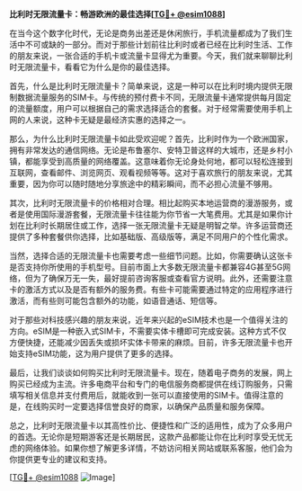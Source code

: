 **比利时无限流量卡：畅游欧洲的最佳选择[[TG💪+ @esim1088](https://t.me/s/esim1088)]**

在当今这个数字化时代，无论是商务出差还是休闲旅行，手机流量都成为了我们生活中不可或缺的一部分。而对于那些计划前往比利时或者已经在比利时生活、工作的朋友来说，一张合适的手机卡或流量卡显得尤为重要。今天，我们就来聊聊比利时无限流量卡，看看它为什么是你的最佳选择。

首先，什么是比利时无限流量卡？简单来说，这是一种可以在比利时境内提供无限制数据流量服务的SIM卡。与传统的预付费卡不同，无限流量卡通常提供每月固定的流量额度，用户可以根据自己的需求选择适合的套餐。对于经常需要使用手机上网的人来说，这种卡无疑是最经济实惠的选择之一。

那么，为什么比利时无限流量卡如此受欢迎呢？首先，比利时作为一个欧洲国家，拥有非常发达的通信网络。无论是布鲁塞尔、安特卫普这样的大城市，还是乡村小镇，都能享受到高质量的网络覆盖。这意味着你无论身处何地，都可以轻松连接到互联网，查看邮件、浏览网页、观看视频等等。这对于喜欢旅行的朋友来说，尤其重要，因为你可以随时随地分享旅途中的精彩瞬间，而不必担心流量不够用。

其次，比利时无限流量卡的价格相对合理。相比起购买本地运营商的漫游服务，或者是使用国际漫游套餐，无限流量卡往往能为你节省一大笔费用。尤其是如果你计划在比利时长期居住或工作，选择一张无限流量卡无疑是明智之举。许多运营商还提供了多种套餐供你选择，比如基础版、高级版等，满足不同用户的个性化需求。

当然，选择合适的无限流量卡也需要考虑一些细节问题。比如，你需要确认这张卡是否支持你所使用的手机型号。目前市面上大多数无限流量卡都兼容4G甚至5G网络，但为了确保万无一失，最好提前咨询客服或查看官方说明。此外，还需要注意卡的激活方式以及是否有额外的服务费。有些卡可能需要通过特定的应用程序进行激活，而有些则可能包含额外的功能，如语音通话、短信等。

对于那些对科技感兴趣的朋友来说，近年来兴起的eSIM技术也是一个值得关注的方向。eSIM是一种嵌入式SIM卡，不需要实体卡槽即可完成安装。这种方式不仅方便快捷，还能减少因丢失或损坏实体卡带来的麻烦。目前，许多无限流量卡也开始支持eSIM功能，这为用户提供了更多的选择。

最后，让我们谈谈如何购买比利时无限流量卡。现在，随着电子商务的发展，网上购买已经成为主流。许多电商平台和专门的电信服务商都提供在线订购服务，只需填写相关信息并支付费用后，就能收到一张可以直接使用的SIM卡。值得注意的是，在线购买时一定要选择信誉良好的商家，以确保产品质量和服务保障。

总之，比利时无限流量卡以其高性价比、便捷性和广泛的适用性，成为了众多用户的首选。无论你是短期游客还是长期居民，这款产品都能让你在比利时享受无忧无虑的网络体验。如果你想了解更多详情，不妨访问相关网站或联系客服，他们会为你提供更专业的建议和支持。

[[TG💪+ @esim1088](https://t.me/s/esim1088) ![Image](https://i.postimg.cc/4NQfJmqS/Snipaste-2025-05-13-00-14-12.png)]